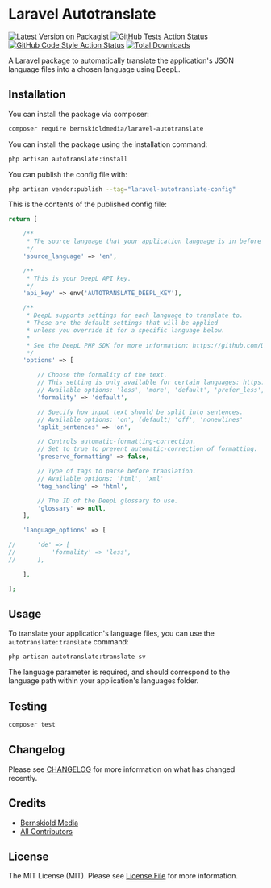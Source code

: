 # Laravel Autotranslate

[![Latest Version on Packagist](https://img.shields.io/packagist/v/bernskioldmedia/laravel-autotranslate.svg?style=flat-square)](https://packagist.org/packages/bernskioldmedia/laravel-autotranslate)
[![GitHub Tests Action Status](https://img.shields.io/github/actions/workflow/status/bernskioldmedia/laravel-autotranslate/run-tests.yml?branch=main&label=tests&style=flat-square)](https://github.com/bernskioldmedia/laravel-autotranslate/actions?query=workflow%3Arun-tests+branch%3Amain)
[![GitHub Code Style Action Status](https://img.shields.io/github/actions/workflow/status/bernskioldmedia/laravel-autotranslate/fix-php-code-style-issues.yml?branch=main&label=code%20style&style=flat-square)](https://github.com/bernskioldmedia/laravel-autotranslate/actions?query=workflow%3A"Fix+PHP+code+style+issues"+branch%3Amain)
[![Total Downloads](https://img.shields.io/packagist/dt/bernskioldmedia/laravel-autotranslate.svg?style=flat-square)](https://packagist.org/packages/bernskioldmedia/laravel-autotranslate)

A Laravel package to automatically translate the application's JSON language files into a chosen language using DeepL.

## Installation

You can install the package via composer:

```bash
composer require bernskioldmedia/laravel-autotranslate
```

You can install the package using the installation command:

```bash
php artisan autotranslate:install
```

You can publish the config file with:

```bash
php artisan vendor:publish --tag="laravel-autotranslate-config"
```

This is the contents of the published config file:

```php
return [

    /**
     * The source language that your application language is in before translation.
     */
    'source_language' => 'en',

    /**
     * This is your DeepL API key.
     */
    'api_key' => env('AUTOTRANSLATE_DEEPL_KEY'),

    /**
     * DeepL supports settings for each language to translate to.
     * These are the default settings that will be applied
     * unless you override it for a specific language below.
     *
     * See the DeepL PHP SDK for more information: https://github.com/DeepLcom/deepl-php
     */
    'options' => [

        // Choose the formality of the text.
        // This setting is only available for certain languages: https://github.com/DeepLcom/deepl-php#listing-available-languages
        // Available options: 'less', 'more', 'default', 'prefer_less', 'prefer_more'
        'formality' => 'default',

        // Specify how input text should be split into sentences.
        // Available options: 'on', (default) 'off', 'nonewlines'
        'split_sentences' => 'on',

        // Controls automatic-formatting-correction.
        // Set to true to prevent automatic-correction of formatting.
        'preserve_formatting' => false,

        // Type of tags to parse before translation.
        // Available options: 'html', 'xml'
        'tag_handling' => 'html',

        // The ID of the DeepL glossary to use.
        'glossary' => null,
    ],

    'language_options' => [

//      'de' => [
//          'formality' => 'less',
//      ],

    ],

];
```

## Usage

To translate your application's language files, you can use the `autotranslate:translate` command:

```bash
php artisan autotranslate:translate sv
```

The language parameter is required, and should correspond to the language path within your application's languages
folder.

## Testing

```bash
composer test
```

## Changelog

Please see [CHANGELOG](CHANGELOG.md) for more information on what has changed recently.

## Credits

- [Bernskiold Media](https://github.com/bernskioldmedia)
- [All Contributors](../../contributors)

## License

The MIT License (MIT). Please see [License File](LICENSE.md) for more information.
